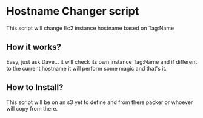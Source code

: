# Hostname Changer script

This script will change Ec2 instance hostname based on Tag:Name 

## How it works?
Easy, just ask Dave... it will check its own instance Tag:Name and if different to the current hostname it will perform some magic and that's it. 

## How to Install?

This script will be on an s3 yet to define and from there packer or whoever will copy from there. 

